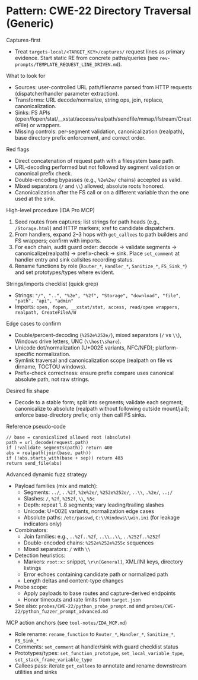 # Pattern: CWE-22 Directory Traversal (Generic)

Captures-first
- Treat `targets-local/<TARGET_KEY>/captures/` request lines as primary evidence. Start static RE from concrete paths/queries (see `rev-prompts/TEMPLATE_REQUEST_LINE_DRIVEN.md`).

What to look for
- Sources: user-controlled URL path/filename parsed from HTTP requests (dispatcher/handler parameter extraction).
- Transforms: URL decode/normalize, string ops, join, replace, canonicalization.
- Sinks: FS APIs (open/fopen/stat/__xstat/access/realpath/sendfile/mmap/ifstream/CreateFile) or wrappers.
- Missing controls: per-segment validation, canonicalization (realpath), base directory prefix enforcement, and correct order.

Red flags
- Direct concatenation of request path with a filesystem base path.
- URL-decoding performed but not followed by segment validation or canonical prefix check.
- Double-encoding bypasses (e.g., `%2e%2e/` chains) accepted as valid.
 - Mixed separators (`/` and `\\`) allowed; absolute roots honored.
 - Canonicalization after the FS call or on a different variable than the one used at the sink.

High-level procedure (IDA Pro MCP)
1) Seed routes from captures; list strings for path heads (e.g., `/Storage.html`) and HTTP markers; xref to candidate dispatchers.
2) From handlers, expand 2–3 hops with `get_callees` to path builders and FS wrappers; confirm with imports.
3) For each chain, audit guard order: decode → validate segments → canonicalize(realpath) → prefix-check → sink. Place `set_comment` at handler entry and sink callsites recording status.
4) Rename functions by role (`Router_*`, `Handler_*`, `Sanitize_*`, `FS_Sink_*`) and set prototypes/types where evident.

Strings/imports checklist (quick grep)
- Strings: `"/", "..", "%2e", "%2f", "Storage", "download", "file", "path", "api", "admin"`
- Imports: `open, fopen, __xstat/stat, access, read/open wrappers, realpath, CreateFileA/W`

Edge cases to confirm
- Double/percent-decoding (`%252e%252e/`), mixed separators (`/` vs `\\`), Windows drive letters, UNC (`\\host\share`).
- Unicode dot/normalization (U+002E variants, NFC/NFD); platform-specific normalization.
- Symlink traversal and canonicalization scope (realpath on file vs dirname, TOCTOU windows).
- Prefix-check correctness: ensure prefix compare uses canonical absolute path, not raw strings.

Desired fix shape
- Decode to a stable form; split into segments; validate each segment; canonicalize to absolute (realpath without following outside mount/jail); enforce base-directory prefix; only then call FS sinks.

Reference pseudo-code
```
// base = canonicalized allowed root (absolute)
path = url_decode(request.path)
if (!validate_segments(path)) return 400
abs = realpath(join(base, path))
if (!abs.starts_with(base + sep)) return 403
return send_file(abs)
```

Advanced dynamic fuzz strategy
- Payload families (mix and match):
  - Segments: `../`, `..%2f`, `%2e%2e/`, `%252e%252e/`, `..\\`, `.%2e/`, `..;/`
  - Slashes: `/`, `%2f`, `%252f`, `\\`, `%5c`
  - Depth: repeat 1..8 segments; vary leading/trailing slashes
  - Unicode: U+002E variants, normalization edge cases
  - Absolute paths: `/etc/passwd`, `C:\\Windows\\win.ini` (for leakage indicators only)
- Combinators:
  - Join families: e.g., `..%2f..%2f`, `..\\..\\`, `..%252f..%252f`
  - Double-encoded chains: `%252e%252e%255c` sequences
  - Mixed separators: `/` with `\\`
- Detection heuristics:
  - Markers: `root:x:` snippet, `\r\n[General]`, XML/INI keys, directory listings
  - Error echoes containing candidate path or normalized path
  - Length deltas and content-type changes
- Probe scope:
  - Apply payloads to base routes and capture-derived endpoints
  - Honor timeouts and rate limits from `target.json`
- See also: `probes/CWE-22/python_probe_prompt.md` and `probes/CWE-22/python_fuzzer_prompt_advanced.md`

MCP action anchors (see `tool-notes/IDA_MCP.md`)
- Role rename: `rename_function` to `Router_*`, `Handler_*`, `Sanitize_*`, `FS_Sink_*`
- Comments: `set_comment` at handler/sink with guard checklist status
- Prototypes/types: `set_function_prototype`, `set_local_variable_type`, `set_stack_frame_variable_type`
- Callees pass: iterate `get_callees` to annotate and rename downstream utilities and sinks
